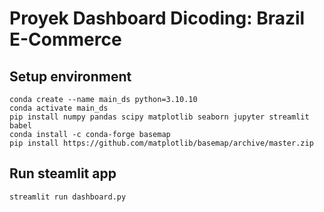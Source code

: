 # Proyek Dashboard Dicoding: Brazil E-Commerce

## Setup environment
```
conda create --name main_ds python=3.10.10
conda activate main_ds
pip install numpy pandas scipy matplotlib seaborn jupyter streamlit babel
conda install -c conda-forge basemap
pip install https://github.com/matplotlib/basemap/archive/master.zip
```

## Run steamlit app
```
streamlit run dashboard.py
```
